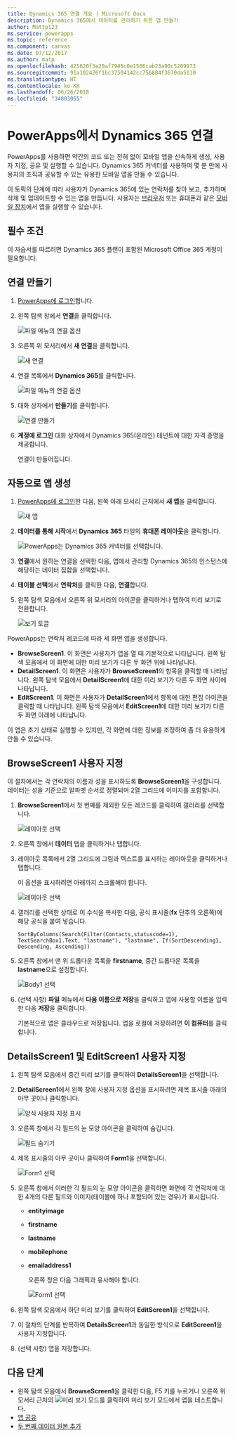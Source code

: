 ```yaml
---
title: Dynamics 365 연결 개요 | Microsoft Docs
description: Dynamics 365에서 데이터를 관리하기 위한 앱 만들기
author: Mattp123
ms.service: powerapps
ms.topic: reference
ms.component: canvas
ms.date: 07/12/2017
ms.author: matp
ms.openlocfilehash: 425620f3e20af7945c0e1506cab23a90c5209973
ms.sourcegitcommit: 91a102426f1bc37504142cc756884f3670da5110
ms.translationtype: HT
ms.contentlocale: ko-KR
ms.lasthandoff: 06/26/2018
ms.locfileid: "34803055"
---
```

# <a name="connect-to-dynamics-365-from-powerapps"></a>PowerApps에서 Dynamics 365 연결
PowerApps를 사용하면 약간의 코드 또는 전혀 없이 모바일 앱을 신속하게 생성, 사용자 지정, 공유 및 실행할 수 있습니다. Dynamics 365 커넥터를 사용하여 몇 분 만에 사용자의 조직과 공유할 수 있는 유용한 모바일 앱을 만들 수 있습니다.

이 토픽의 단계에 따라 사용자가 Dynamics 365에 있는 연락처를 찾아 보고, 추가하며 삭제 및 업데이트할 수 있는 앱을 만듭니다. 사용자는 [브라우저](../../../user/run-app-browser.md) 또는 휴대폰과 같은 [모바일 장치](../../../user/run-app-client.md)에서 앱을 실행할 수 있습니다.

## <a name="prerequisite"></a>필수 조건
이 자습서를 따르려면 Dynamics 365 플랜이 포함된 Microsoft Office 365 계정이 필요합니다.

## <a name="create-a-connection"></a>연결 만들기
1. [PowerApps에 로그인](https://web.powerapps.com/)합니다.
2. 왼쪽 탐색 창에서 **연결**을 클릭합니다.
   
    ![파일 메뉴의 연결 옵션](./media/connection-dynamics-crmonline/file-connections.png)
3. 오른쪽 위 모서리에서 **새 연결**을 클릭합니다.
   
    ![새 연결](./media/connection-dynamics-crmonline/new-connection.png)
4. 연결 목록에서 **Dynamics 365**를 클릭합니다.
   
    ![파일 메뉴의 연결 옵션](./media/connection-dynamics-crmonline/connection-d365.png)
5. 대화 상자에서 **만들기**를 클릭합니다.
   
    ![연결 만들기](./media/connection-dynamics-crmonline/create-connection.png)
6. **계정에 로그인** 대화 상자에서 Dynamics 365(온라인) 테넌트에 대한 자격 증명을 제공합니다.
   
    연결이 만들어집니다.

## <a name="generate-an-app-automatically"></a>자동으로 앱 생성
1. [PowerApps에 로그인](https://web.powerapps.com/)한 다음, 왼쪽 아래 모서리 근처에서 **새 앱**을 클릭합니다.
   
    ![새 앱](./media/connection-dynamics-crmonline/new-app.png)
2. **데이터를 통해 시작**에서 **Dynamics 365** 타일의 **휴대폰 레이아웃**을 클릭합니다.
   
    ![PowerApps는 Dynamics 365 커넥터를 선택합니다.](./media/connection-dynamics-crmonline/phonelayout.png)
3. **연결**에서 원하는 연결을 선택한 다음, 앱에서 관리할 Dynamics 365의 인스턴스에 해당하는 데이터 집합을 선택합니다.
4. **테이블 선택**에서 **연락처**를 클릭한 다음, **연결**합니다.
5. 왼쪽 탐색 모음에서 오른쪽 위 모서리의 아이콘을 클릭하거나 탭하여 미리 보기로 전환합니다.
   
    ![보기 토글](./media/connection-dynamics-crmonline/toggle-view.png)

PowerApps는 연락처 레코드에 따라 세 화면 앱을 생성합니다.

* **BrowseScreen1**. 이 화면은 사용자가 앱을 열 때 기본적으로 나타납니다. 왼쪽 탐색 모음에서 이 화면에 대한 미리 보기가 다른 두 화면 위에 나타납니다.
* **DetailScreen1**. 이 화면은 사용자가 **BrowseScreen1**의 항목을 클릭할 때 나타납니다.  왼쪽 탐색 모음에서 **DetailScreen1**에 대한 미리 보기가 다른 두 화면 사이에 나타납니다.
* **EditScreen1**. 이 화면은 사용자가 **DetailScreen1**에서 항목에 대한 편집 아이콘을 클릭할 때 나타납니다. 왼쪽 탐색 모음에서 **EditScreen1**에 대한 미리 보기가 다른 두 화면 아래에 나타납니다.

이 앱은 초기 상태로 실행할 수 있지만, 각 화면에 대한 정보를 조정하여 좀 더 유용하게 만들 수 있습니다.

## <a name="customize-browsescreen1"></a>BrowseScreen1 사용자 지정
이 절차에서는 각 연락처의 이름과 성을 표시하도록 **BrowseScreen1**을 구성합니다. 데이터는 성을 기준으로 알파벳 순서로 정렬되며 2열 그리드에 이미지를 포함합니다.

1. **BrowseScreen1**에서 첫 번째를 제외한 모든 레코드를 클릭하여 갤러리를 선택합니다.
   
    ![레이아웃 선택](./media/connection-dynamics-crmonline/select-gallery.png)
2. 오른쪽 창에서 **데이터** 탭을 클릭하거나 탭합니다.
3. 레이아웃 목록에서 2열 그리드에 그림과 텍스트를 표시하는 레이아웃을 클릭하거나 탭합니다.
   
    이 옵션을 표시하려면 아래까지 스크롤해야 합니다.
   
    ![레이아웃 선택](./media/connection-dynamics-crmonline/select-layout.png)
4. 갤러리를 선택한 상태로 이 수식을 복사한 다음, 공식 표시줄(**fx** 단추의 오른쪽)에 해당 공식을 붙여 넣습니다.
   
    `SortByColumns(Search(Filter(Contacts,statuscode=1), TextSearchBox1.Text, "lastname"), "lastname", If(SortDescending1, Descending, Ascending))`
5. 오른쪽 창에서 맨 위 드롭다운 목록을 **firstname**, 중간 드롭다운 목록을 **lastname**으로 설정합니다.
   
    ![Body1 선택](./media/connection-dynamics-crmonline/firstname-lastname.png)
6. (선택 사항) **파일** 메뉴에서 **다음 이름으로 저장**을 클릭하고 앱에 사용할 이름을 입력한 다음 **저장**을 클릭합니다.
   
    기본적으로 앱은 클라우드로 저장됩니다. 앱을 로컬에 저장하려면 **이 컴퓨터**를 클릭합니다.

## <a name="customize-detailsscreen1-and-editscreen1"></a>DetailsScreen1 및 EditScreen1 사용자 지정
1. 왼쪽 탐색 모음에서 중간 미리 보기를 클릭하여 **DetailsScreen1**을 선택합니다.
2. **DetailScreen1**에서 왼쪽 창에 사용자 지정 옵션을 표시하려면 제목 표시줄 아래의 아무 곳이나 클릭합니다.
   
    ![양식 사용자 지정 표시](./media/connection-dynamics-crmonline/show-customization.png)
3. 오른쪽 창에서 각 필드의 눈 모양 아이콘을 클릭하여 숨깁니다.
   
    ![필드 숨기기](./media/connection-dynamics-crmonline/hide-field.png)
4. 제목 표시줄의 아무 곳이나 클릭하여 **Form1**을 선택합니다.
   
    ![Form1 선택](./media/connection-dynamics-crmonline/select-form1.png)
5. 오른쪽 창에서 이러한 각 필드의 눈 모양 아이콘을 클릭하면 화면에 각 연락처에 대한 4개의 다른 필드와 이미지(테이블에 하나 포함되어 있는 경우)가 표시됩니다.
   
   * **entityimage**
   * **firstname**
   * **lastname**
   * **mobilephone**
   * **emailaddress1**
     
     오른쪽 창은 다음 그래픽과 유사해야 합니다.
     
     ![Form1 선택](./media/connection-dynamics-crmonline/show-fields.png)
6. 왼쪽 탐색 모음에서 하단 미리 보기를 클릭하여 **EditScreen1**을 선택합니다.
7. 이 절차의 단계를 반복하여 **DetailsScreen1**과 동일한 방식으로 **EditScreen1**을 사용자 지정합니다.
8. (선택 사항) 앱을 저장합니다.

## <a name="next-steps"></a>다음 단계
* 왼쪽 탐색 모음에서 **BrowseScreen1**을 클릭한 다음, F5 키를 누르거나 오른쪽 위 모서리 근처의 ![미리 보기 모드](./media/connection-dynamics-crmonline/runpowerapp.png)를 클릭하여 미리 보기 모드에서 앱을 테스트합니다.
* [앱 공유](../share-app.md)
* [두 번째 데이터 원본 추가](../add-data-connection.md)


